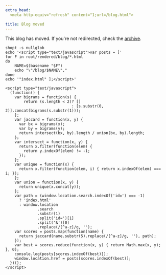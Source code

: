 ```yaml
---
extra_head:
  <meta http-equiv="refresh" content="1;url=/blog.html">

title: Blog moved
---
```


This blog has moved. If you're not redirected, check the [archive](/blog.html).

<!-- TODO:

/index.php?page=cedi&type=misc&id=1%2F3%2F6%2F10 ->  /projects/arduino
/index.php?page=cedi&type=misc&id=1%2F4%2F28%2F29 -> /projects/optimisation
/index.php?page=cedi&type=misc&id=1%2F4%2F28%2F29%2F46 -> /projects/optimisation/levin.html

-->

```{.unwrap pipe="bash | pandoc -f markdown -t json"}
shopt -s nullglob
echo '<script type="text/javascript">var posts = ['
for F in root/rendered/blog/*.html
do
    NAME=$(basename "$F")
    echo "\"/blog/$NAME\","
done
echo '"index.html" ];</script>'
```

```{.unwrap pipe="pandoc -f markdown -t json"}
<script type="text/javascript">
  (function() {
    var bigrams = function(s) {
        return (s.length < 2)? []
                             : [s.substr(0, 2)].concat(bigrams(s.substr(1)));
    };
    var jaccard = function(x, y) {
      var bx = bigrams(x);
      var by = bigrams(y);
      return intersect(bx, by).length / union(bx, by).length;
    };
    var intersect = function(x, y) {
      return x.filter(function(elem) {
        return y.indexOf(elem) != -1;
      });
    };
    var unique = function(x) {
      return x.filter(function(elem, i) { return x.indexOf(elem) === i; });
    };
    var union = function(x, y) {
      return unique(x.concat(y));
    };
    var path = (window.location.search.indexOf('id=') === -1)
      ? 'index.html'
      : window.location
              .search
              .substr(1)
              .split('id=')[1]
              .split('&')[0]
              .replace(/[^a-z]/g, '');
    var scores = posts.map(function(name) {
      return jaccard(name.substr(5).replace(/[^a-z]/g, ''), path);
    });
    var best = scores.reduce(function(x, y) { return Math.max(x, y); }, 0);
    console.log(posts[scores.indexOf(best)]);
    window.location.href = posts[scores.indexOf(best)];
  })();
</script>
```
